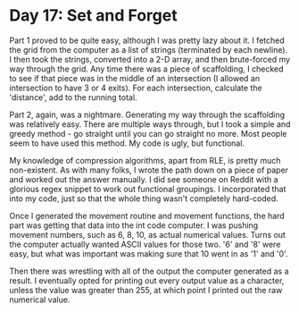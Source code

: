 # Day 17: Set and Forget

Part 1 proved to be quite easy, although I was pretty lazy about it. I fetched the grid from the computer as
a list of strings (terminated by each newline). I then took the strings, converted into a 2-D array, and then
brute-forced my way through the grid. Any time there was a piece of scaffolding, I checked to see if that piece
was in the middle of an intersection (I allowed an intersection to have 3 or 4 exits). For each intersection,
calculate the 'distance', add to the running total.

Part 2, again, was a nightmare. Generating my way through the scaffolding was relatively easy. There are multiple
ways through, but I took a simple and greedy method - go straight until you can go straight no more. Most people
seem to have used this method. My code is ugly, but functional.

My knowledge of compression algorithms, apart from RLE, is pretty much non-existent. As with many folks, I wrote
the path down on a piece of paper and worked out the answer manually. I did see someone on Reddit with a glorious
regex snippet to work out functional groupings. I incorporated that into my code, just so that the whole thing
wasn't completely hard-coded.

Once I generated the movement routine and movement functions, the hard part was getting that data into the int code
computer. I was pushing movement numbers, such as 6, 8, 10, as actual numerical values. Turns out the computer
actually wanted ASCII values for those two. '6' and '8' were easy, but what was important was making sure that 10
went in as '1' and '0'.

Then there was wrestling with all of the output the computer generated as a result. I eventually opted for printing out
every output value as a character, unless the value was greater than 255, at which point I printed out the raw
numerical value.
  